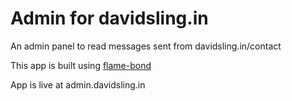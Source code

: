 # Admin for davidsling.in

An admin panel to read messages sent from davidsling.in/contact

This app is built using [flame-bond](https://github.com/david-sling/flame-bond)

App is live at admin.davidsling.in
